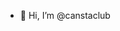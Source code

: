 - 👋 Hi, I’m @canstaclub


<!---
Cansta is the first blockchain-based Play To Earn game center in the world. We have attached various categories of games to blockchain, including casino games, chess, craft and construction games, and action games.
Betting will also be added to Cansta in the future.
--->
